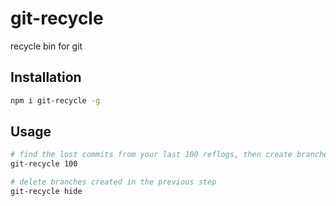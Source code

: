 # git-recycle
recycle bin for git

## Installation

```sh
npm i git-recycle -g
```

## Usage

```sh
# find the lost commits from your last 100 reflogs, then create branches from them.
git-recycle 100

# delete branches created in the previous step
git-recycle hide
```
